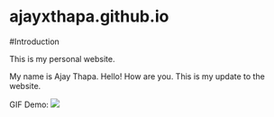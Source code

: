 # ajayxthapa.github.io

#Introduction

This is my personal website.

My name is Ajay Thapa. Hello! How are you. This is my update to the website.

GIF Demo:
![]([https://i.gifer.com/embedded/download/31Kl.gif](https://i.gifer.com/embedded/download/QUKf.gif))
